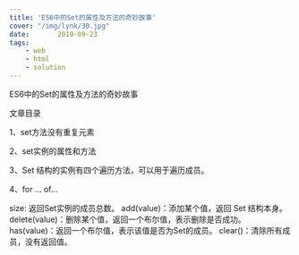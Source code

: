 ```yaml
---
title: 'ES6中的Set的属性及方法的奇妙故事'
cover: "/img/lynk/30.jpg"
date:       2019-09-23
tags:
	- web
	- html
	- solution
---
```


<script>
window.location.href='https://blog.csdn.net/qq_41846861/article/details/89056345';
</script>

ES6中的Set的属性及方法的奇妙故事

文章目录

1、set方法没有重复元素

2、set实例的属性和方法

3、Set 结构的实例有四个遍历方法，可以用于遍历成员。

4、for … of…

size: 返回Set实例的成员总数。
add(value)：添加某个值，返回 Set 结构本身。
delete(value)：删除某个值，返回一个布尔值，表示删除是否成功。
has(value)：返回一个布尔值，表示该值是否为Set的成员。
clear()：清除所有成员，没有返回值。

